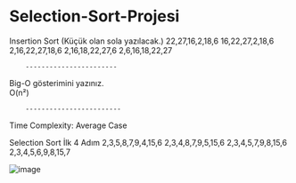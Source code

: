 # Selection-Sort-Projesi

Insertion Sort (Küçük olan sola yazılacak.)
		22,27,16,2,18,6
		16,22,27,2,18,6
		2,16,22,27,18,6
		2,16,18,22,27,6
		2,6,16,18,22,27
		
		-----------------------

Big-O gösterimini yazınız.  
		    O(n²)
		
		------------------------    
Time Complexity:
        Average Case
        
Selection Sort  İlk 4 Adım
        2,3,5,8,7,9,4,15,6
        2,3,4,8,7,9,5,15,6
        2,3,4,5,7,9,8,15,6
        2,3,4,5,6,9,8,15,7
  
![image](https://user-images.githubusercontent.com/122109269/211048049-c09525d5-c834-4ef4-9584-fa3123e16c4c.png)
